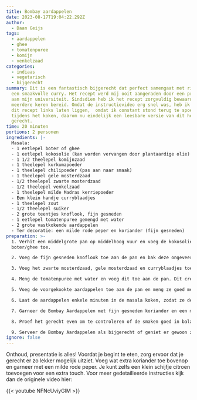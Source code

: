 ```yaml
---
title: Bombay aardappelen
date: 2023-08-17T19:04:22.292Z
author:
  - Daan Geijs
tags:
  - aardappelen
  - ghee
  - tomatenpuree
  - komijn
  - venkelzaad
categories:
  - indiaas
  - vegetarisch
  - bijgerecht
summary: Dit is een fantastisch bijgerecht dat perfect samengaat met rijst en
  een smaakvolle curry. Het recept werd mij ooit aangeraden door een professor
  aan mijn universiteit. Sindsdien heb ik het recept zorgvuldig bewaard en het
  meerdere keren bereid. Omdat de instructievideo erg snel was, heb ik toch vaak
  dit recept links laten liggen,  omdat ik constant stond terug te spoelen
  tijdens het koken, daarom nu eindelijk een leesbare versie van dit heerlijke
  gerecht.
time: 20 minuten
portions: 2 personen
ingredients: |-
  Masala: 
  - 1 eetlepel boter of ghee
  - 1 eetlepel kokosolie (kan worden vervangen door plantaardige olie)
  - 1 1/2 theelepel komijnzaad
  - 1 theelepel kurkumapoeder
  - 1 theelepel chilipoeder (pas aan naar smaak)
  - 1 theelepel gele mosterdzaad
  - 1/2 theelepel zwarte mosterdzaad
  - 1/2 theelepel venkelzaad
  - 1 theelepel milde Madras kerriepoeder
  - Een klein handje curryblaadjes
  - 1 theelepel zout
  - 1/2 theelepel suiker
  - 2 grote teentjes knoflook, fijn gesneden
  - 1 eetlepel tomatenpuree gemengd met water
  - 2 grote vastkokende aardappelen
  - Ter decoratie: een milde rode peper en koriander (fijn gesneden)
preparation: >-
  1. Verhit een middelgrote pan op middelhoog vuur en voeg de kokosolie en
  boter/ghee toe.

  2. Voeg de fijn gesneden knoflook toe aan de pan en bak deze ongeveer een minuut om de smaak te verzachten. Gaat het te hard, gebruik dan wat water om te koelen.

  3. Voeg het zwarte mosterdzaad, gele mosterdzaad en curryblaadjes toe aan de pan. Bak de kruiden ongeveer 30-40 seconden tot ze een heerlijke geur afgeven. Ook hier kun je water toevoegen als het te hard gaat.

  4. Meng de tomatenpuree met water en voeg dit toe aan de pan. Dit creëert een rijke en intense masala basis.

  5. Voeg de voorgekookte aardappelen toe aan de pan en meng ze goed met de masala basis. Verlaag het vuur naar een lagere stand en roer de aardappelen goed door.

  6. Laat de aardappelen enkele minuten in de masala koken, zodat ze de smaken goed kunnen opnemen.

  7. Garneer de Bombay Aardappelen met fijn gesneden koriander en een milde rode peper ter decoratie.

  8. Proef het gerecht even om te controleren of de smaken goed in balans zijn.

  9. Serveer de Bombay Aardappelen als bijgerecht of geniet er gewoon zo van.
ignore: false
---
```

Onthoud, presentatie is alles! Voordat je begint te eten, zorg ervoor dat je gerecht er zo lekker mogelijk uitziet. Voeg wat extra koriander toe bovenop en garneer met een milde rode peper. Je kunt zelfs een klein schijfje citroen toevoegen voor een extra touch. Voor meer gedetailleerde instructies kijk dan de originele video hier:

{{< youtube NFNcUviyGlM >}}

